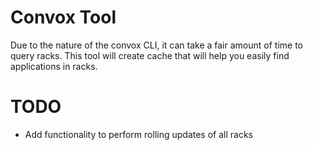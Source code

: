 # Convox Tool
Due to the nature of the convox CLI, it can take a fair amount of time to query racks. This tool will create cache that will help you easily find applications in racks.

# TODO
- Add functionality to perform rolling updates of all racks
